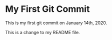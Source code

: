# My First Git Commit

This is my first git commit on January 14th, 2020.

This is a change to my README file.